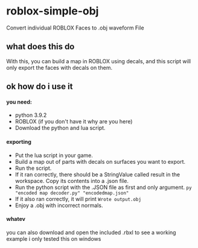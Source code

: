 # roblox-simple-obj
Convert individual ROBLOX Faces to .obj waveform File

## what does this do
With this, you can build a map in ROBLOX using decals, and this script will only export the faces with decals on them.

## ok how do i use it
#### you need:
- python 3.9.2
- ROBLOX (if you don't have it why are you here)
- Download the python and lua script.

#### exporting
- Put the lua script in your game.
- Build a map out of parts with decals on surfaces you want to export.
- Run the script.
- If it ran correctly, there should be a StringValue called result in the workspace. Copy its contents into a .json file.
- Run the python script with the .JSON file as first and only argument.
```py "encoded map decoder.py" "encodedmap.json"```
- If it also ran correctly, it will print 
```Wrote output.obj```
- Enjoy a .obj with incorrect normals.

#### whatev
you can also download and open the included .rbxl to see a working example
i only tested this on windows 
